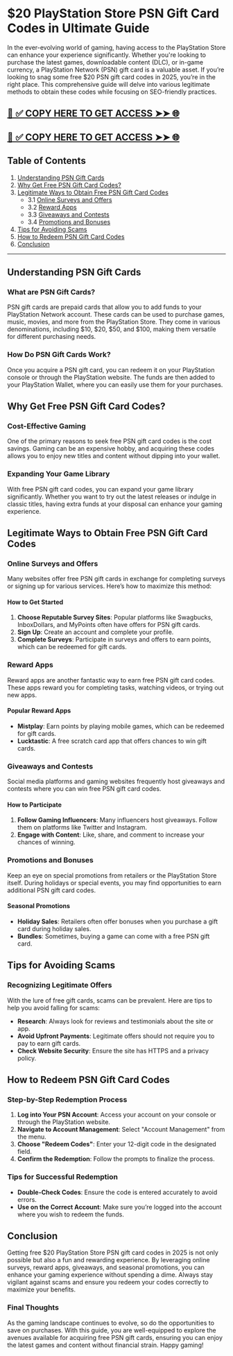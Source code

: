 # $20 PlayStation Store PSN Gift Card Codes in Ultimate Guide

In the ever-evolving world of gaming, having access to the PlayStation Store can enhance your experience significantly. Whether you're looking to purchase the latest games, downloadable content (DLC), or in-game currency, a PlayStation Network (PSN) gift card is a valuable asset. If you’re looking to snag some free $20 PSN gift card codes in 2025, you’re in the right place. This comprehensive guide will delve into various legitimate methods to obtain these codes while focusing on SEO-friendly practices.

[📌 ✅ COPY HERE TO GET ACCESS ➤➤ 🌐](https://todaylink.site/freegiftcard/)
--
[📌 ✅ COPY HERE TO GET ACCESS ➤➤ 🌐](https://todaylink.site/freegiftcard/)
--



## Table of Contents

1. [Understanding PSN Gift Cards](#understanding-psn-gift-cards)
2. [Why Get Free PSN Gift Card Codes?](#why-get-free-psn-gift-card-codes)
3. [Legitimate Ways to Obtain Free PSN Gift Card Codes](#legitimate-ways-to-obtain-free-psn-gift-card-codes)
    - 3.1 [Online Surveys and Offers](#online-surveys-and-offers)
    - 3.2 [Reward Apps](#reward-apps)
    - 3.3 [Giveaways and Contests](#giveaways-and-contests)
    - 3.4 [Promotions and Bonuses](#promotions-and-bonuses)
4. [Tips for Avoiding Scams](#tips-for-avoiding-scams)
5. [How to Redeem PSN Gift Card Codes](#how-to-redeem-psn-gift-card-codes)
6. [Conclusion](#conclusion)

---

## Understanding PSN Gift Cards

### What are PSN Gift Cards?

PSN gift cards are prepaid cards that allow you to add funds to your PlayStation Network account. These cards can be used to purchase games, music, movies, and more from the PlayStation Store. They come in various denominations, including $10, $20, $50, and $100, making them versatile for different purchasing needs.

### How Do PSN Gift Cards Work?

Once you acquire a PSN gift card, you can redeem it on your PlayStation console or through the PlayStation website. The funds are then added to your PlayStation Wallet, where you can easily use them for your purchases.

## Why Get Free PSN Gift Card Codes?

### Cost-Effective Gaming

One of the primary reasons to seek free PSN gift card codes is the cost savings. Gaming can be an expensive hobby, and acquiring these codes allows you to enjoy new titles and content without dipping into your wallet.

### Expanding Your Game Library

With free PSN gift card codes, you can expand your game library significantly. Whether you want to try out the latest releases or indulge in classic titles, having extra funds at your disposal can enhance your gaming experience.

## Legitimate Ways to Obtain Free PSN Gift Card Codes

### Online Surveys and Offers

Many websites offer free PSN gift cards in exchange for completing surveys or signing up for various services. Here’s how to maximize this method:

#### How to Get Started

1. **Choose Reputable Survey Sites**: Popular platforms like Swagbucks, InboxDollars, and MyPoints often have offers for PSN gift cards.
2. **Sign Up**: Create an account and complete your profile.
3. **Complete Surveys**: Participate in surveys and offers to earn points, which can be redeemed for gift cards.

### Reward Apps

Reward apps are another fantastic way to earn free PSN gift card codes. These apps reward you for completing tasks, watching videos, or trying out new apps.

#### Popular Reward Apps

- **Mistplay**: Earn points by playing mobile games, which can be redeemed for gift cards.
- **Lucktastic**: A free scratch card app that offers chances to win gift cards.
  
### Giveaways and Contests

Social media platforms and gaming websites frequently host giveaways and contests where you can win free PSN gift card codes.

#### How to Participate

1. **Follow Gaming Influencers**: Many influencers host giveaways. Follow them on platforms like Twitter and Instagram.
2. **Engage with Content**: Like, share, and comment to increase your chances of winning.

### Promotions and Bonuses

Keep an eye on special promotions from retailers or the PlayStation Store itself. During holidays or special events, you may find opportunities to earn additional PSN gift card codes.

#### Seasonal Promotions

- **Holiday Sales**: Retailers often offer bonuses when you purchase a gift card during holiday sales.
- **Bundles**: Sometimes, buying a game can come with a free PSN gift card.

## Tips for Avoiding Scams

### Recognizing Legitimate Offers

With the lure of free gift cards, scams can be prevalent. Here are tips to help you avoid falling for scams:

- **Research**: Always look for reviews and testimonials about the site or app.
- **Avoid Upfront Payments**: Legitimate offers should not require you to pay to earn gift cards.
- **Check Website Security**: Ensure the site has HTTPS and a privacy policy.

## How to Redeem PSN Gift Card Codes

### Step-by-Step Redemption Process

1. **Log into Your PSN Account**: Access your account on your console or through the PlayStation website.
2. **Navigate to Account Management**: Select "Account Management" from the menu.
3. **Choose "Redeem Codes"**: Enter your 12-digit code in the designated field.
4. **Confirm the Redemption**: Follow the prompts to finalize the process.

### Tips for Successful Redemption

- **Double-Check Codes**: Ensure the code is entered accurately to avoid errors.
- **Use on the Correct Account**: Make sure you’re logged into the account where you wish to redeem the funds.

## Conclusion

Getting free $20 PlayStation Store PSN gift card codes in 2025 is not only possible but also a fun and rewarding experience. By leveraging online surveys, reward apps, giveaways, and seasonal promotions, you can enhance your gaming experience without spending a dime. Always stay vigilant against scams and ensure you redeem your codes correctly to maximize your benefits.

### Final Thoughts

As the gaming landscape continues to evolve, so do the opportunities to save on purchases. With this guide, you are well-equipped to explore the avenues available for acquiring free PSN gift cards, ensuring you can enjoy the latest games and content without financial strain. Happy gaming!
